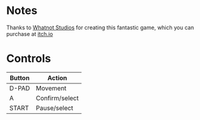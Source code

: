 # Notes

Thanks to [Whatnot Studios](https://jdmgames.itch.io) for creating this fantastic game, which you can purchase at [itch.io](https://jdmgames.itch.io/bones-in-the-boneyard)


# Controls

| Button | Action         |
| ------ | -------------- |
| D-PAD  | Movement       |
| A      | Confirm/select |
| START  | Pause/select   |

